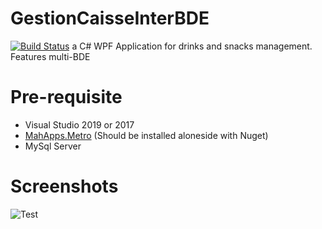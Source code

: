 # GestionCaisseInterBDE
[![Build Status](https://travis-ci.com/thomasxd24/GestionCaisseInterBDE.svg?token=CUqBk35DbHxsCT8EgQuK&branch=master)](https://travis-ci.com/thomasxd24/GestionCaisseInterBDE)
a C# WPF Application for drinks and snacks management. Features multi-BDE
# Pre-requisite
- Visual Studio 2019 or 2017
- [MahApps.Metro](https://github.com/MahApps/MahApps.Metro) (Should be installed aloneside with Nuget)
- MySql Server

# Screenshots
![](https://i.imgur.com/QepFgPx.png "Test")
